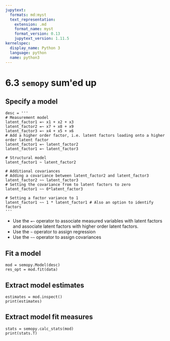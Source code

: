 ```yaml
---
jupytext:
  formats: md:myst
  text_representation:
    extension: .md
    format_name: myst
    format_version: 0.13
    jupytext_version: 1.11.5
kernelspec:
  display_name: Python 3
  language: python
  name: python3
---
```



# 6.3 `semopy` sum'ed up

## Specify a model

```{code-cell}
desc = '''
# Measurement model
latent_factor1 =~ x1 + x2 + x3
latent_factor2 =~ x7 + x8 + x9
latent_factor3 =~ x4 + x5 + x6
# Add a higher order factor, i.e. latent factors loading onto a higher order latent factor
latent_factor1 =~ latent_factor2
latent_factor1 =~ latent_factor3 

# Structural model
latent_factor1 ~ latent_factor2

# Additional covariances
# Adding a covariance between latent_factor2 and latent_factor3
latent_factor2 ~~ latent_factor3 
# Setting the covariance from to latent factors to zero
latent_factor1 ~~ 0*latent_factor3 

# Setting a factor variance to 1
latent_factor1 ~~ 1 * latent_factor1 # Also an option to identify factors
'''
```

- Use the `=~` operator to associate measured variables with latent factors and associate latent factors with higher order latent factors.
- Use the `~` operator to assign regression
- Use the `~~` operator to assign covariances 

## Fit a model

```{code-cell}
mod = semopy.Model(desc)
res_opt = mod.fit(data)
```

## Extract model estimates

```{code-cell}
estimates = mod.inspect()
print(estimates)
```

## Extract model fit measures

```{code-cell}
stats = semopy.calc_stats(mod)
print(stats.T)
```
